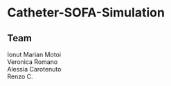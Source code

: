 # Catheter-SOFA-Simulation

## Team
Ionut Marian Motoi  
Veronica Romano  
Alessia Carotenuto  
Renzo C.